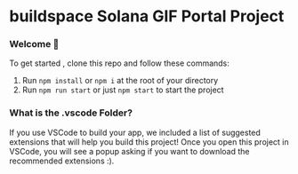 # buildspace Solana GIF Portal Project

### **Welcome 👋**

To get started , clone this repo and follow these commands:

1. Run `npm install` or `npm i` at the root of your directory
2. Run `npm run start` or just `npm start` to start the project

### **What is the .vscode Folder?**

If you use VSCode to build your app, we included a list of suggested extensions that will help you build this project! Once you open this project in VSCode, you will see a popup asking if you want to download the recommended extensions :).
